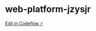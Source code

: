 # web-platform-jzysjr

[Edit in Codeflow ⚡️](https://stackblitz.com/~/github.com/sivareddy07/web-platform-jzysjr)